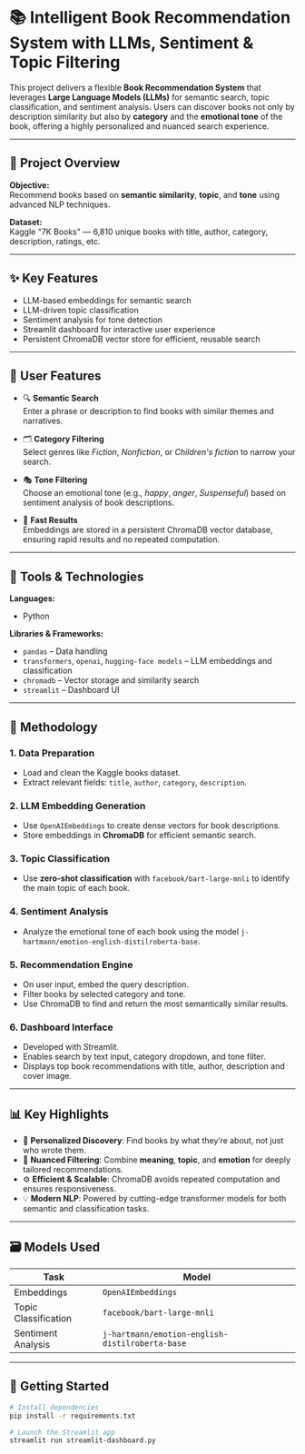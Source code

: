 # 📚 Intelligent Book Recommendation System with LLMs, Sentiment & Topic Filtering

This project delivers a flexible **Book Recommendation System** that leverages **Large Language Models (LLMs)** for semantic search, topic classification, and sentiment analysis. Users can discover books not only by description similarity but also by **category** and the **emotional tone** of the book, offering a highly personalized and nuanced search experience.

---

## 📌 Project Overview

**Objective:**  
Recommend books based on **semantic similarity**, **topic**, and **tone** using advanced NLP techniques.

**Dataset:**  
Kaggle "7K Books" — 6,810 unique books with title, author, category, description, ratings, etc.

---

## ✨ Key Features

- LLM-based embeddings for semantic search
- LLM-driven topic classification
- Sentiment analysis for tone detection
- Streamlit dashboard for interactive user experience
- Persistent ChromaDB vector store for efficient, reusable search

---

## 🎯 User Features

- 🔍 **Semantic Search**  
  Enter a phrase or description to find books with similar themes and narratives.

- 🗂️ **Category Filtering**  
  Select genres like *Fiction*, *Nonfiction*, or *Children's fiction* to narrow your search.

- 🎭 **Tone Filtering**  
  Choose an emotional tone (e.g., *happy*, *anger*, *Suspenseful*) based on sentiment analysis of book descriptions.

- 🚀 **Fast Results**  
  Embeddings are stored in a persistent ChromaDB vector database, ensuring rapid results and no repeated computation.

---

## 🧰 Tools & Technologies

**Languages:**  
- Python

**Libraries & Frameworks:**  
- `pandas` – Data handling  
- `transformers`, `openai`, `hugging-face models` – LLM embeddings and classification  
- `chromadb` – Vector storage and similarity search  
- `streamlit` – Dashboard UI

---

## 🧪 Methodology

### 1. **Data Preparation**
- Load and clean the Kaggle books dataset.
- Extract relevant fields: `title`, `author`, `category`, `description`.

### 2. **LLM Embedding Generation**
- Use `OpenAIEmbeddings` to create dense vectors for book descriptions.
- Store embeddings in **ChromaDB** for efficient semantic search.

### 3. **Topic Classification**
- Use **zero-shot classification** with `facebook/bart-large-mnli` to identify the main topic of each book.

### 4. **Sentiment Analysis**
- Analyze the emotional tone of each book using the model `j-hartmann/emotion-english-distilroberta-base`.

### 5. **Recommendation Engine**
- On user input, embed the query description.
- Filter books by selected category and tone.
- Use ChromaDB to find and return the most semantically similar results.

### 6. **Dashboard Interface**
- Developed with Streamlit.
- Enables search by text input, category dropdown, and tone filter.
- Displays top book recommendations with title, author, description and cover image.

---

## 📊 Key Highlights

- 🔎 **Personalized Discovery**: Find books by what they’re about, not just who wrote them.
- 🧠 **Nuanced Filtering**: Combine **meaning**, **topic**, and **emotion** for deeply tailored recommendations.
- ⚙️ **Efficient & Scalable**: ChromaDB avoids repeated computation and ensures responsiveness.
- 💡 **Modern NLP**: Powered by cutting-edge transformer models for both semantic and classification tasks.

---

## 🗃️ Models Used

| Task | Model |
|------|-------|
| Embeddings | `OpenAIEmbeddings` |
| Topic Classification | `facebook/bart-large-mnli` |
| Sentiment Analysis | `j-hartmann/emotion-english-distilroberta-base` |

---

## 🚀 Getting Started

```bash
# Install dependencies
pip install -r requirements.txt

# Launch the Streamlit app
streamlit run streamlit-dashboard.py

